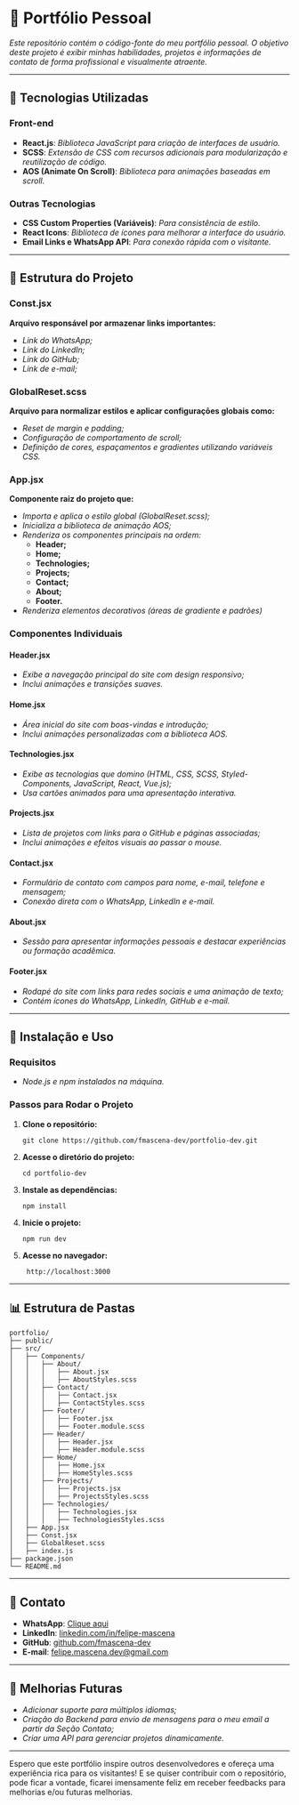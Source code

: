 # 🚀 Portfólio Pessoal

*Este repositório contém o código-fonte do meu portfólio pessoal. O objetivo deste projeto é exibir minhas habilidades, projetos e informações de contato de forma profissional e visualmente atraente.*

---

## 🔧 Tecnologias Utilizadas

### Front-end
- **React.js**: *Biblioteca JavaScript para criação de interfaces de usuário.*
- **SCSS**: *Extensão de CSS com recursos adicionais para modularização e reutilização de código.*
- **AOS (Animate On Scroll)**: *Biblioteca para animações baseadas em scroll.*

### Outras Tecnologias
- **CSS Custom Properties (Variáveis)**: *Para consistência de estilo.*
- **React Icons**: *Biblioteca de ícones para melhorar a interface do usuário.*
- **Email Links e WhatsApp API**: *Para conexão rápida com o visitante.*

---

## 🎨 Estrutura do Projeto

### **Const.jsx**
**Arquivo responsável por armazenar links importantes:**
- *Link do WhatsApp;*
- *Link do LinkedIn;*
- *Link do GitHub;*
- *Link de e-mail;*

### **GlobalReset.scss**
**Arquivo para normalizar estilos e aplicar configurações globais como:**
- *Reset de margin e padding;*
- *Configuração de comportamento de scroll;*
- *Definição de cores, espaçamentos e gradientes utilizando variáveis CSS.*

### **App.jsx**
**Componente raiz do projeto que:**
- *Importa e aplica o estilo global (GlobalReset.scss);*
- *Inicializa a biblioteca de animação AOS;*
- *Renderiza os componentes principais na ordem:*
    - **Header;**
    - **Home;**
    - **Technologies;**
    - **Projects;**
    - **Contact;**
    - **About;**
    - **Footer.**
- *Renderiza elementos decorativos (áreas de gradiente e padrões)*

### Componentes Individuais

#### Header.jsx
- *Exibe a navegação principal do site com design responsivo;*
- *Inclui animações e transições suaves.*

#### Home.jsx
- *Área inicial do site com boas-vindas e introdução;*
- *Inclui animações personalizadas com a biblioteca AOS.*

#### Technologies.jsx
- *Exibe as tecnologias que domino (HTML, CSS, SCSS, Styled-Components, JavaScript, React, Vue.js);*
- *Usa cartões animados para uma apresentação interativa.*

#### Projects.jsx
- *Lista de projetos com links para o GitHub e páginas associadas;*
- *Inclui animações e efeitos visuais ao passar o mouse.*

#### Contact.jsx
- *Formulário de contato com campos para nome, e-mail, telefone e mensagem;*
- *Conexão direta com o WhatsApp, LinkedIn e e-mail.*

#### About.jsx
- *Sessão para apresentar informações pessoais e destacar experiências ou formação acadêmica.*

#### Footer.jsx
- *Rodapé do site com links para redes sociais e uma animação de texto;*
- *Contém ícones do WhatsApp, LinkedIn, GitHub e e-mail.*

---

## 🚀 Instalação e Uso

### Requisitos
- *Node.js e npm instalados na máquina.*

### Passos para Rodar o Projeto
1. **Clone o repositório:**
   ```
   git clone https://github.com/fmascena-dev/portfolio-dev.git
   ```

2. **Acesse o diretório do projeto:**
   ```
   cd portfolio-dev
   ```

3. **Instale as dependências:**
   ```
   npm install
   ```

4. **Inicie o projeto:**
   ```
   npm run dev
   ```

5. **Acesse no navegador:**
   ```
    http://localhost:3000
   ```

---

## 📊 Estrutura de Pastas
```
portfolio/
├── public/
├── src/
│   ├── Components/
│   │   ├── About/
│   │   │   ├── About.jsx
│   │   │   ├── AboutStyles.scss
│   │   ├── Contact/
│   │   │   ├── Contact.jsx
│   │   │   ├── ContactStyles.scss
│   │   ├── Footer/
│   │   │   ├── Footer.jsx
│   │   │   ├── Footer.module.scss
│   │   ├── Header/
│   │   │   ├── Header.jsx
│   │   │   ├── Header.module.scss
│   │   ├── Home/
│   │   │   ├── Home.jsx
│   │   │   ├── HomeStyles.scss
│   │   ├── Projects/
│   │   │   ├── Projects.jsx
│   │   │   ├── ProjectsStyles.scss
│   │   ├── Technologies/
│   │   │   ├── Technologies.jsx
│   │   │   ├── TechnologiesStyles.scss
│   ├── App.jsx
│   ├── Const.jsx
│   ├── GlobalReset.scss
│   ├── index.js
├── package.json
└── README.md
```

---

## 📢 Contato
- **WhatsApp**: [Clique aqui](https://wa.me/5521979298951?text=Ol%C3%A1%2C+vi+seu+portf%C3%B3lio+)
- **LinkedIn**: [linkedin.com/in/felipe-mascena](https://www.linkedin.com/in/felipe-mascena/)
- **GitHub**: [github.com/fmascena-dev](https://github.com/fmascena-dev)
- **E-mail**: [felipe.mascena.dev@gmail.com](mailto:felipe.mascena.dev@gmail.com)

---

## 🌟 Melhorias Futuras
- *Adicionar suporte para múltiplos idiomas;*
- *Criação do Backend para envio de mensagens para o meu email a partir da Seção Contato;*
- *Criar uma API para gerenciar projetos dinamicamente.*

---

Espero que este portfólio inspire outros desenvolvedores e ofereça uma experiência rica para os visitantes! E se quiser contribuir com o repositório, pode ficar a vontade, ficarei imensamente feliz em receber feedbacks para melhorias e/ou futuras melhorias.

